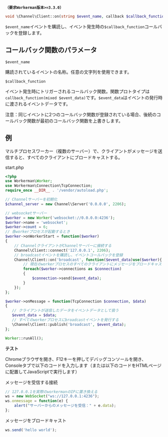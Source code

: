 **```（要求Workerman版本>=3.3.0）```**
```php
void \Channel\Client::on(string $event_name, callback $callback_function)
```
```$event_name```イベントを購読し、イベント発生時の```$callback_function```コールバックを登録します。

## コールバック関数のパラメータ

 ```$event_name```

購読されているイベントの名称。任意の文字列を使用できます。

 ```$callback_function```

イベント発生時にトリガーされるコールバック関数。関数プロトタイプは```callback_function(mixed $event_data)```です。```$event_data```はイベントの発行時に渡されるイベントデータです。

注意：同じイベントに2つのコールバック関数が登録されている場合、後続のコールバック関数が最初のコールバック関数を上書きします。

## 例
マルチプロセスワーカー（複数のサーバー）で、クライアントがメッセージを送信すると、すべてのクライアントにブロードキャストする。

start.php
```php
<?php
use Workerman\Worker;
use Workerman\Connection\TcpConnection;
require_once __DIR__ . '/vendor/autoload.php';

// Channelサーバーを初期化
$channel_server = new Channel\Server('0.0.0.0', 2206);

// websocketサーバー
$worker = new Worker('websocket://0.0.0.0:4236');
$worker->name = 'websocket';
$worker->count = 6;
// 各workerプロセスが起動するとき
$worker->onWorkerStart = function($worker)
{
    // ChannelクライアントがChannelサーバーに接続する
    Channel\Client::connect('127.0.0.1', 2206);
    // broadcastイベントを購読し、イベントコールバックを登録
    Channel\Client::on('broadcast', function($event_data)use($worker){
        // 現在のworkerプロセスのすべてのクライアントにメッセージをブロードキャストする
        foreach($worker->connections as $connection)
        {
            $connection->send($event_data);
        }
    });
};

$worker->onMessage = function(TcpConnection $connection, $data)
{
   // クライアントが送信したデータをイベントデータとして扱う
   $event_data = $data;
   // すべてのworkerプロセスにbroadcastイベントを発行する
   \Channel\Client::publish('broadcast', $event_data);
};

Worker::runAll();
```

**テスト**

Chromeブラウザを開き、F12キーを押してデバッグコンソールを開き、Consoleタブで以下のコードを入力します（または以下のコードをHTMLページに配置してJavaScriptで実行します）

メッセージを受信する接続
```javascript
// 127.0.0.1を実際のworkermanのIPに置き換える
ws = new WebSocket("ws://127.0.0.1:4236");
ws.onmessage = function(e) {
    alert("サーバーからのメッセージを受信：" + e.data);
};
```

メッセージをブロードキャスト
```javascript
ws.send('hello world');
```

